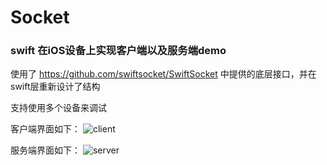 # Socket

### swift 在iOS设备上实现客户端以及服务端demo

使用了 https://github.com/swiftsocket/SwiftSocket 中提供的底层接口，并在swift层重新设计了结构

支持使用多个设备来调试

客户端界面如下：
![client](https://github.com/firewolf-ljw/Socket/blob/master/1.png?raw=true)


服务端界面如下：
![server](https://github.com/firewolf-ljw/Socket/blob/master/2.png?raw=true)
